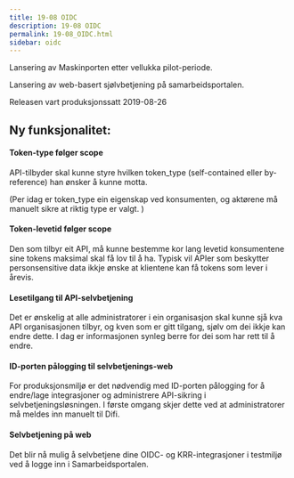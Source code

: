 ```yaml
---
title: 19-08 OIDC
description: 19-08 OIDC
permalink: 19-08_OIDC.html
sidebar: oidc
---
```



Lansering av Maskinporten etter vellukka pilot-periode.

Lansering av web-basert sjølvbetjening på samarbeidsportalen.



Releasen vart produksjonssatt 2019-08-26

## Ny funksjonalitet:


#### Token-type følger scope

API-tilbyder skal kunne styre hvilken token\_type (self-contained eller by-reference) han ønsker å kunne motta.

(Per idag er token\_type ein eigenskap ved konsumenten, og aktørene må manuelt sikre at riktig type er valgt. )




#### Token-levetid følger scope

Den som tilbyr eit API, må kunne bestemme kor lang levetid konsumentene sine tokens maksimal skal få lov til å ha. Typisk vil APIer som beskytter personsensitive data ikkje ønske at klientene kan få tokens som lever i årevis.




#### Lesetilgang til API-selvbetjening

Det er ønskelig at alle administratorer i ein organisasjon skal kunne sjå kva API organisasjonen tilbyr, og kven som er gitt tilgang, sjølv om dei ikkje kan endre dette. I dag er informasjonen synleg berre for dei som har rett til å endre.




#### ID-porten pålogging til selvbetjenings-web

For produksjonsmiljø er det nødvendig med ID-porten pålogging for å endre/lage integrasjoner og administrere API-sikring i selvbetjeningsløsningen. I første omgang skjer dette ved at administratorer må meldes inn manuelt til Difi.




#### Selvbetjening på web

Det blir nå mulig å selvbetjene dine OIDC- og KRR-integrasjoner i testmiljø ved å logge inn i Samarbeidsportalen.

